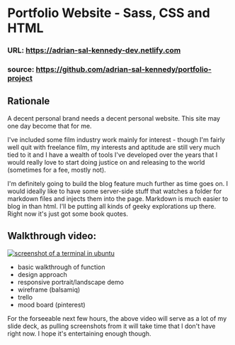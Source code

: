 # Portfolio Website - Sass, CSS and HTML
### URL: https://adrian-sal-kennedy-dev.netlify.com  
### source: https://github.com/adrian-sal-kennedy/portfolio-project  

## Rationale
A decent personal brand needs a decent personal website. This site may one day become that for me.  

I've included some film industry work mainly for interest - though I'm fairly well quit with freelance film, my interests and aptitude are still very much tied to it and I have a wealth of tools I've developed over the years that I would really love to start doing justice on and releasing to the world (sometimes for a fee, mostly not).  

I'm definitely going to build the blog feature much further as time goes on. I would ideally like to have some server-side stuff that watches a folder for markdown files and injects them into the page. Markdown is much easier to blog in than html. I'll be putting all kinds of geeky explorations up there. Right now it's just got some book quotes.

## Walkthrough video:
[![screenshot of a terminal in ubuntu](https://i.vimeocdn.com/video/872645067_640.jpg)](https://vimeo.com/403254239)

- basic walkthrough of function
- design approach
- responsive portrait/landscape demo
- wireframe (balsamiq)
- trello
- mood board (pinterest)

For the forseeable next few hours, the above video will serve as a lot of my slide deck, as pulling screenshots from it will take time that I don't have right now. I hope it's entertaining enough though.

